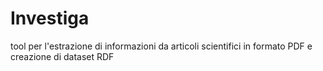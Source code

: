 # Investiga
tool per l'estrazione di informazioni da articoli scientifici in formato PDF e creazione di dataset RDF
